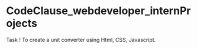 # CodeClause_webdeveloper_internProjects
Task ! To create a unit converter using Html, CSS, Javascript.
